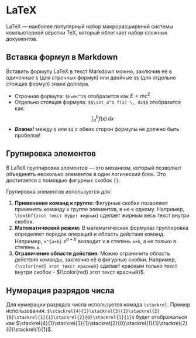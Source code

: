# LaTeX

LaTeX — наиболее популярный набор макрорасширений системы компьютерной вёрстки TeX, который облегчает набор сложных документов.

## Вставка формул в Markdown

Вставить формулу LaTeX в текст Markdown можно, заключив её в одиночные `$` (для строчных формул) или двойные `$$` (для отдельно стоящих формул) знаки доллара.
- Строчная формула: `$E=mc^2$` отобразится как $E=mc^2$.
- Отдельно стоящая формула: `$$\int_a^b f(x) \, dx$$` отобразится как: $$\int_a^b f(x) \, dx$$
- ***Важно!*** между `$` или `$$` с обеих сторон формулы не должно быть пробелов!

## Групировка элементов
В LaTeX группировка элементов — это механизм, который позволяет объединять несколько элементов в один логический блок. Это достигается с помощью фигурных скобок `{}`.

Групировка элементов используется для:
1. **Применение команд к группе:** Фигурные скобки позволяют применять команду к группе элементов, а не к одному. Например, `\textbf{этот текст будет жирным}` сделает жирным весь текст внутри скобок.
2. **Математический режим:** В математических формулах группировка определяет порядок операций и область действия команд. Например, `x^{a+b}` $x^{a+b}$ возводит x в степень `a+b`, а не только в степень `a`.
3. **Ограничение области действия:** Можно ограничить область действия команды, заключив её в фигурные скобки. Например, `{\color{red} этот текст красный}` сделает красным только текст внутри скобок - ${\color{red} этот текст красный}$.

## Нумерация разрядов числа

Для нумерации разрядов числа используется комада `\stackrel`. Пример использования: `$\stackrel{4}{1}\stackrel{3}{1}\stackrel{2}{0}\stackrel{1}{1}\stackrel{2}{0}\stackrel{1}{1}$` будет отображаться как $\stackrel{4}{1}\stackrel{3}{1}\stackrel{2}{0}\stackrel{1}{1}\stackrel{2}{0}\stackrel{1}{1}$. 
